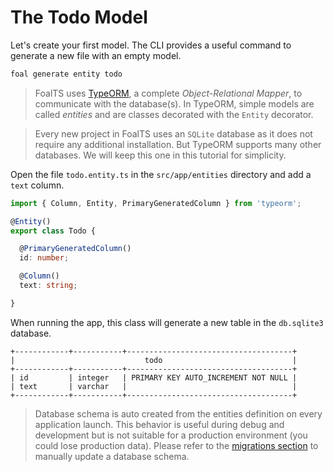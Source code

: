 # The Todo Model

Let's create your first model. The CLI provides a useful command to generate a new file with an empty model.

```bash
foal generate entity todo
```

> FoalTS uses [TypeORM](http://typeorm.io), a complete *Object-Relational Mapper*, to communicate with the database(s). In TypeORM, simple models are called *entities* and are classes decorated with the `Entity` decorator.


> Every new project in FoalTS uses an `SQLite` database as it does not require any additional installation. But TypeORM supports many other databases. We will keep this one in this tutorial for simplicity.

Open the file `todo.entity.ts` in the `src/app/entities` directory and add a `text` column.

```typescript
import { Column, Entity, PrimaryGeneratedColumn } from 'typeorm';

@Entity()
export class Todo {

  @PrimaryGeneratedColumn()
  id: number;

  @Column()
  text: string;

}

```

When running the app, this class will generate a new table in the `db.sqlite3` database.

```
+------------+-----------+-------------------------------------+
|                             todo                             |
+------------+-----------+-------------------------------------+
| id         | integer   | PRIMARY KEY AUTO_INCREMENT NOT NULL |
| text       | varchar   |                                     |
+------------+-----------+-------------------------------------+
```

> Database schema is auto created from the entities definition on every application launch. This behavior is useful during debug and development but is not suitable for a production environment (you could lose production data). Please refer to the [migrations section](../../databases/generate-and-run-migrations.md) to manually update a database schema.